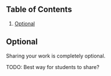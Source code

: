 ## Table of Contents
1. [Optional](#optional)

## Optional
Sharing your work is completely optional.

TODO: Best way for students to share?
